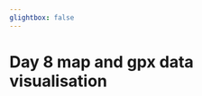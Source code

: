 ```yaml
---
glightbox: false
---
```


# Day 8 map and gpx data visualisation

<style> #map { width: auto; height: 400px; margin: 0;} </style>

<div id="map"></div>

<script> 
var mygpxurl = "/f3/en/assets/gpx/GPX8.gpx";
</script>

<script src="/f3/en/javascripts/mygpx.js"> </script>
